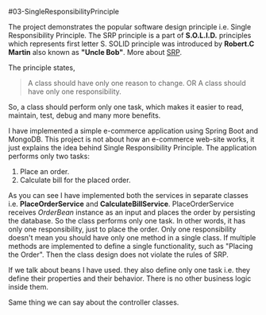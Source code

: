 #03-SingleResponsibilityPrinciple

The project demonstrates the popular software design principle i.e. Single Responsibility Principle. The SRP principle is a part of __S.O.L.I.D.__ principles which represents first letter S. SOLID principle was introduced by **Robert.C Martin** also known as **"Uncle Bob"**. More about [SRP](https://en.wikipedia.org/wiki/Single_responsibility_principle).

The principle states,

> A class should have only one reason to change. OR A class should have only one responsibility.

So, a class should perform only one task, which makes it easier to read, maintain, test, debug and many more benefits.

I have implemented a simple e-commerce application using Spring Boot and MongoDB. This project is not about how an e-commerce web-site works, it just explains the idea behind Single Responsibility Principle. The application performs only two tasks:

1. Place an order.
2. Calculate bill for the placed order.

As you can see I have implemented both the services in separate classes i.e. **PlaceOrderService** and **CalculateBillService**. PlaceOrderService receives _OrderBean_ instance as an input and places the order by persisting the database. So the class performs only one task. In other words, it has only one responsibility, just to place the order. Only one responsibility doesn't mean you should have only one method in a single class. If multiple methods are implemented to define a single functionality, such as "Placing the Order". Then the class design does not violate the rules of SRP.

If we talk about beans I have used. they also define only one task i.e. they define their properties and their behavior. There is no other business logic inside them.

Same thing we can say about the controller classes.